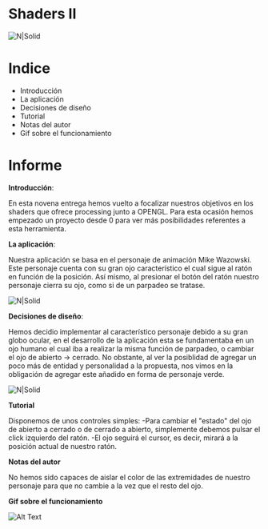 # Shaders II

![N|Solid](https://i.gyazo.com/96b3a41310acba564eba0ad8cc707971.png)

# Indice

  - Introducción
  - La aplicación
  - Decisiones de diseño
  - Tutorial
  - Notas del autor
  - Gif sobre el funcionamiento

# Informe

**Introducción**:

En esta novena entrega hemos vuelto a focalizar nuestros objetivos en los shaders que ofrece processing junto a OPENGL. Para esta ocasión hemos empezado un proyecto desde 0 para ver más posibilidades referentes a esta herramienta.

**La aplicación**:

Nuestra aplicación se basa en el personaje de animación Mike Wazowski. Este personaje cuenta con su gran ojo característico el cual sigue al ratón en función de la posición. Así mismo, al presionar el botón del ratón nuestro personaje cierra su ojo, como si de un parpadeo se tratase.

![N|Solid](https://i.gyazo.com/15f6700a361f2f1049ea0c492e2e8dbf.png)

**Decisiones de diseño**:

Hemos decidio implementar al característico personaje debido a su gran globo ocular, en el desarrollo de la aplicación esta se fundamentaba en un ojo humano el cual iba a realizar la misma función de parpadeo, o cambiar el ojo de abierto -> cerrado. No obstante, al ver la posiblidad de agregar un poco más de entidad y personalidad a la propuesta, nos vimos en la obligación de agregar este añadido en forma de personaje verde.

![N|Solid](https://i.gyazo.com/fd065fb2195e469f6bb662932fd9b752)

**Tutorial**

Disponemos de unos controles simples:
    -Para cambiar el "estado" del ojo de abierto a cerrado o de cerrado a abierto, simplemente debemos pulsar el click izquierdo del ratón.
    -El ojo seguirá el cursor, es decir, mirará a la posición actual de nuestro ratón.
  
**Notas del autor**

No hemos sido capaces de aislar el color de las extremidades de nuestro personaje para que no cambie a la vez que el resto del ojo.

**Gif sobre el funcionamiento**


![Alt Text](https://i.gyazo.com/e1c85024c81267ead8bd09bb875640cd.gif)

